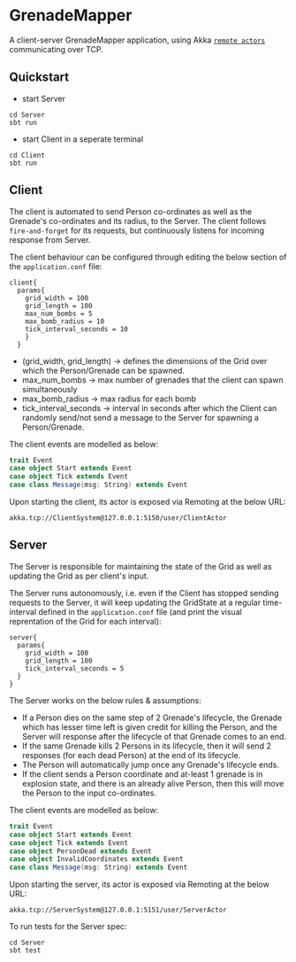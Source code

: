 # GrenadeMapper

A client-server GrenadeMapper application, using Akka [`remote actors`](https://doc.akka.io/docs/akka/current/remoting.html) communicating over TCP.

## Quickstart

* start Server
```console
cd Server
sbt run
```
* start Client in a seperate terminal
```console
cd Client
sbt run
```

## Client

The client is automated to send Person co-ordinates as well as the Grenade's co-ordinates and its radius, to the Server. The client follows `fire-and-forget` for its requests, but continuously listens for incoming response from Server.

The client behaviour can be configured through editing the below section of the `application.conf` file:

```properties
client{
  params{
    grid_width = 100
    grid_length = 100
    max_num_bombs = 5
    max_bomb_radius = 10
    tick_interval_seconds = 10
    }
  }
```

* (grid_width, grid_length) -> defines the dimensions of the Grid over which the Person/Grenade can be spawned.
* max_num_bombs -> max number of grenades that the client can spawn simultaneously
* max_bomb_radius -> max radius for each bomb
* tick_interval_seconds -> interval in seconds after which the Client can randomly send/not send a message to the Server for spawning a Person/Grenade.

The client events are modelled as below:
```scala
trait Event
case object Start extends Event
case object Tick extends Event
case class Message(msg: String) extends Event
```

Upon starting the client, its actor is exposed via Remoting at the below URL:
```
akka.tcp://ClientSystem@127.0.0.1:5150/user/ClientActor
```

## Server

The Server is responsible for maintaining the state of the Grid as well as updating the Grid as per client's input.

The Server runs autonomously, i.e. even if the Client has stopped sending requests to the Server, it will keep updating the GridState at a regular time-interval defined in the `application.conf` file (and print the visual reprentation of the Grid for each interval):

```properties
server{
  params{
    grid_width = 100
    grid_length = 100
    tick_interval_seconds = 5
  }
}
```

The Server works on the below rules & assumptions:

* If a Person dies on the same step of 2 Grenade's lifecycle, the Grenade which has lesser time left is given credit for killing the Person, and the Server will response after the lifecycle of that Grenade comes to an end.
* If the same Grenade kills 2 Persons in its lifecycle, then it will send 2 responses (for each dead Person) at the end of its lifecycle.
* The Person will automatically jump once any Grenade's lifecycle ends.
* If the client sends a Person coordinate and at-least 1 grenade is in explosion state, and there is an already alive Person, then this will move the Person to the input co-ordinates.


The client events are modelled as below:
```scala
trait Event
case object Start extends Event
case object Tick extends Event
case object PersonDead extends Event
case object InvalidCoordinates extends Event
case class Message(msg: String) extends Event
```

Upon starting the server, its actor is exposed via Remoting at the below URL:
```
akka.tcp://ServerSystem@127.0.0.1:5151/user/ServerActor
```

To run tests for the Server spec:
```console
cd Server
sbt test
```
